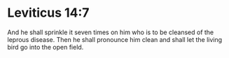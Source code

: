 # Leviticus 14:7

And he shall sprinkle it seven times on him who is to be cleansed of the leprous disease. Then he shall pronounce him clean and shall let the living bird go into the open field.

